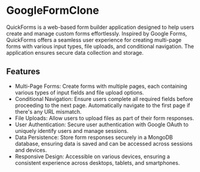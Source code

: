 # GoogleFormClone
QuickForms is a web-based form builder application designed to help users create and manage custom forms effortlessly. Inspired by Google Forms, QuickForms offers a seamless user experience for creating multi-page forms with various input types, file uploads, and conditional navigation. The application ensures secure data collection and storage.
## Features
- Multi-Page Forms: Create forms with multiple pages, each containing various types of input fields and file upload options.
- Conditional Navigation: Ensure users complete all required fields before proceeding to the next page. Automatically navigate to the first page if there's any URL mismatch.
- File Uploads: Allow users to upload files as part of their form responses.
- User Authentication: Secure user authentication with Google OAuth to uniquely identify users and manage sessions.
- Data Persistence: Store form responses securely in a MongoDB database, ensuring data is saved and can be accessed across sessions and devices.
- Responsive Design: Accessible on various devices, ensuring a consistent experience across desktops, tablets, and smartphones.
